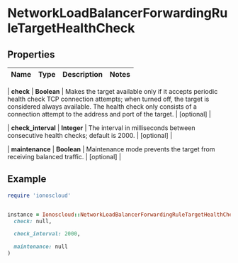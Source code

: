 # NetworkLoadBalancerForwardingRuleTargetHealthCheck

## Properties

| Name | Type | Description | Notes |
| ---- | ---- | ----------- | ----- |

| **check** | **Boolean** | Makes the target available only if it accepts periodic health check TCP connection attempts; when turned off, the target is considered always available. The health check only consists of a connection attempt to the address and port of the target. | [optional] |

| **check_interval** | **Integer** | The interval in milliseconds between consecutive health checks; default is 2000. | [optional] |

| **maintenance** | **Boolean** | Maintenance mode prevents the target from receiving balanced traffic. | [optional] |

## Example

```ruby
require 'ionoscloud'


instance = Ionoscloud::NetworkLoadBalancerForwardingRuleTargetHealthCheck.new(
  check: null,

  check_interval: 2000,

  maintenance: null
)
```

